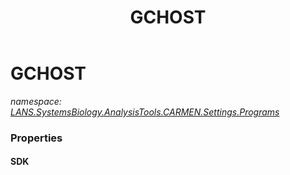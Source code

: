﻿---
title: GCHOST
---

# GCHOST
_namespace: [LANS.SystemsBiology.AnalysisTools.CARMEN.Settings.Programs](N-LANS.SystemsBiology.AnalysisTools.CARMEN.Settings.Programs.html)_






### Properties

#### SDK


